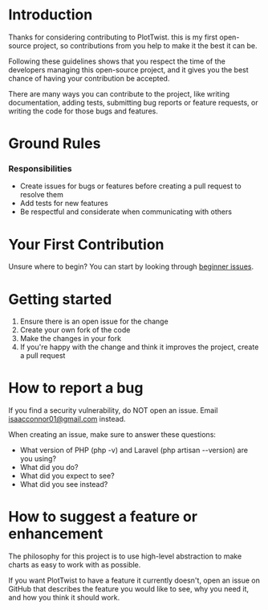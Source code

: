 # Introduction

Thanks for considering contributing to PlotTwist. this is my first open-source project, so contributions from you help to make it the best it can be.

Following these guidelines shows that you respect the time of the developers managing this open-source project, and it gives you the best chance of having your contribution be accepted.

There are many ways you can contribute to the project, like writing documentation, adding tests, submitting bug reports or feature requests, or writing the code for those bugs and features.

# Ground Rules

### Responsibilities

- Create issues for bugs or features before creating a pull request to resolve them
- Add tests for new features
- Be respectful and considerate when communicating with others

# Your First Contribution

Unsure where to begin? You can start by looking through [beginner issues](https://github.com/imReallyUnoriginal/plottwist/issues?q=is%3Aopen+is%3Aissue+label%3Abeginner).

# Getting started

1. Ensure there is an open issue for the change
2. Create your own fork of the code
3. Make the changes in your fork
4. If you're happy with the change and think it improves the project, create a pull request

# How to report a bug

If you find a security vulnerability, do NOT open an issue. Email isaacconnor01@gmail.com instead.

When creating an issue, make sure to answer these questions:

- What version of PHP (php -v) and Laravel (php artisan --version) are you using?
- What did you do?
- What did you expect to see?
- What did you see instead?

# How to suggest a feature or enhancement

The philosophy for this project is to use high-level abstraction to make charts as easy to work with as possible.

If you want PlotTwist to have a feature it currently doesn't, open an issue on GitHub that describes the feature you would like to see, why you need it, and how you think it should work.
